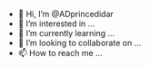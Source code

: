- 👋 Hi, I’m @ADprincedidar
- 👀 I’m interested in ...
- 🌱 I’m currently learning ...
- 💞️ I’m looking to collaborate on ...
- 📫 How to reach me ...

<!---
ADprincedidar/ADprincedidar is a ✨ special ✨ repository because its `README.md` (this file) appears on your GitHub profile.
You can click the Preview link to take a look at your changes.
--->
